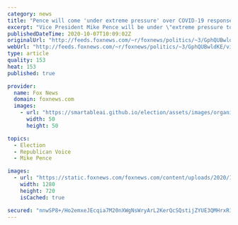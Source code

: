 ```yaml
---
category: news
title: "Pence will come 'under extreme pressure' over COVID-19 response in VP debate, pollster predicts"
excerpt: "Vice President Mike Pence will be under \"extreme pressure to answer tough questions\" during Wednesday's vice presidential debate about the Trump administration's response to the coronavirus pandemic, Fox News contributor Kristen Soltis Anderson told the \"Fox News Rundown\" podcast."
publishedDateTime: 2020-10-07T10:09:02Z
originalUrl: "http://feeds.foxnews.com/~r/foxnews/politics/~3/GphQUBwldKE/vice-presidential-debate-preview-pence-harris"
webUrl: "http://feeds.foxnews.com/~r/foxnews/politics/~3/GphQUBwldKE/vice-presidential-debate-preview-pence-harris"
type: article
quality: 153
heat: 153
published: true

provider:
  name: Fox News
  domain: foxnews.com
  images:
    - url: "https://smartableai.github.io/election/assets/images/organizations/foxnews.com-50x50.jpg"
      width: 50
      height: 50

topics:
  - Election
  - Republican Voice
  - Mike Pence

images:
  - url: "https://static.foxnews.com/foxnews.com/content/uploads/2020/10/KAMALA-HARRIS-pence-AP.jpg"
    width: 1280
    height: 720
    isCached: true

secured: "nnwSP8+/Ho2emxeJEcqia7M20nXWgNsWryArL2KerQcSQstijZYUE3QMHrxR1HWHBxiWoPGGTrYFYtjt2UaF7m5MYbNCgYIxL9+kMrCMq3M1JMYkvuPIvZ7nUaWPUZI7evc045YjsQJRPTPRW9uj3mFM8CXx63V9o3epwjWBbpDWDJodW2f/Z17tjOaMBPQSwdHuM2mYC/0od7nxWHIiikp4xkDYdinCOYurBXVmTstVSdm5zt7rDIaS4MrFtWzXyTb2rPcCTgF1C2UdOAq05w1Acv2rfdWbmH1qhmPyFxX2UjrwXMWvO5mLLsEznD0pS2may1OQ4EPeIUD5VZayNGoFuLoILO0Z4T4Y3Jw2aDI=;Uf5oVIjjn5XuBJleRTztLA=="
---
```


